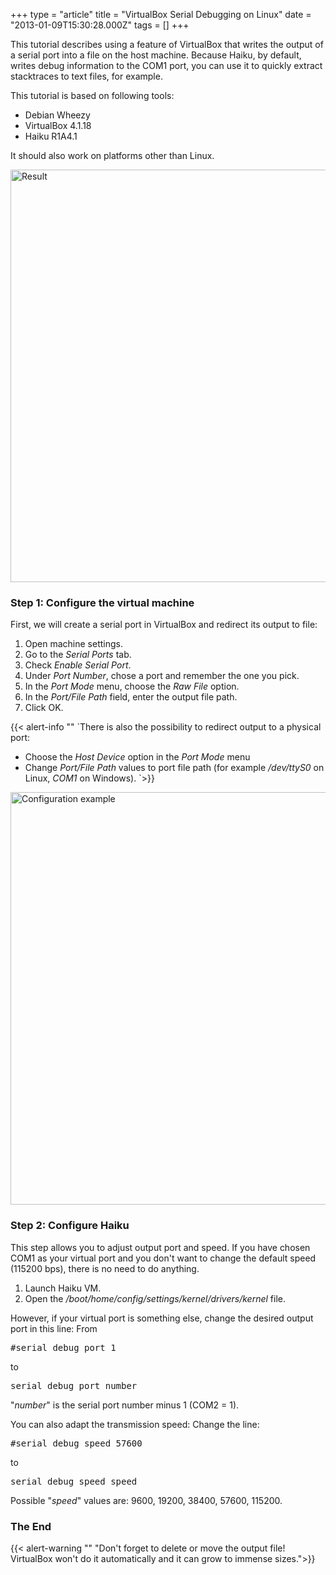 +++
type = "article"
title = "VirtualBox Serial Debugging on Linux"
date = "2013-01-09T15:30:28.000Z"
tags = []
+++

This tutorial describes using a feature of VirtualBox that writes the output of a serial port into a file on the host machine. Because Haiku, by default, writes debug information to the COM1 port, you can use it to quickly extract stacktraces to text files, for example.

This tutorial is based on following tools:
<ul>
 <li>Debian Wheezy</li>
 <li>VirtualBox 4.1.18</li>
 <li>Haiku R1A4.1</li>
</ul>

It should also work on platforms other than Linux.

<img alt="Result" width="660" src="https://sites.google.com/site/nyhusr/Home/haiku-os-files/haikuarticles/virtualbox-linux-debugging/image1.png" />

<h3 id="part_vm">Step 1: Configure the virtual machine</h3>
First, we will create a serial port in VirtualBox and redirect its output to file:
<ol>
 <li>Open machine settings.</li>
 <li>Go to the <em>Serial Ports</em> tab.</li>
 <li>Check <em>Enable Serial Port</em>.</li>
 <li>Under <em>Port Number</em>, chose a port and remember the one you pick.</li>
 <li>In the <em>Port Mode</em> menu, choose the <em>Raw File</em> option.</li>
 <li>In the <em>Port/File Path</em> field, enter the output file path.</li>
 <li>Click OK.</li>
</ol>

{{< alert-info ""
`There is also the possibility to redirect output to a physical port:
- Choose the *Host Device* option in the *Port Mode* menu
- Change *Port/File Path* values to port file path (for example */dev/ttyS0* on Linux, *COM1* on Windows).
`>}}

<img alt="Configuration example" width="660" src="https://sites.google.com/site/nyhusr/Home/haiku-os-files/haikuarticles/virtualbox-linux-debugging/image2.png" />

<h3 id="part_haiku">Step 2: Configure Haiku</h3>
This step allows you to adjust output port and speed. If you have chosen COM1 as your virtual port and you don't want to change the default speed (115200 bps), there is no need to do anything.
<ol>
 <li>Launch Haiku VM.</li>
 <li>Open the <em>/boot/home/config/settings/kernel/drivers/kernel</em> file.</li>
</ol>
However, if your virtual port is something else, change the desired output port in this line:
From
<pre>#serial_debug_port 1</pre>
to
<pre>serial_debug_port number</pre>

"<em>number</em>" is the serial port number minus 1 (COM2 = 1).

You can also adapt the  transmission speed:
Change the line:
<pre>#serial_debug_speed 57600</pre>
to
<pre>serial_debug_speed speed</pre>
Possible "<em>speed</em>" values are: 9600, 19200, 38400, 57600, 115200.

<h3 id="part_finish">The End</h3>
{{< alert-warning "" "Don't forget to delete or move the output file! VirtualBox won't do it automatically and it can grow to immense sizes.">}}
